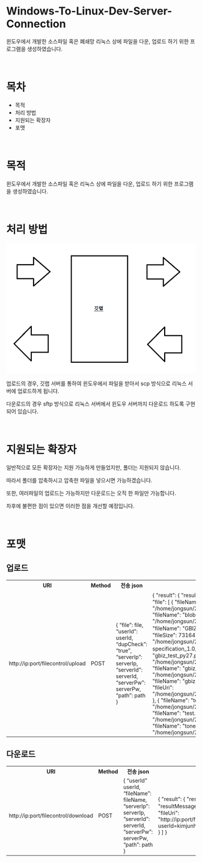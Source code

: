 <h1>Windows-To-Linux-Dev-Server-Connection</h1>
<p>윈도우에서 개발한 소스파일 혹은 폐쇄망 리눅스 상에 파일을 다운, 업로드 하기 위한 프로그램을 생성하였습니다.</p>
<br>
<h1>목차</h1>
<ul>
  <li><span>목적</span></li>
  <li><span>처리 방법</span></li>
  <li><span>지원되는 확장자</span></li>
  <li><span>포맷</span></li>
</ul>
<br>
<h1>목적</h1>
<p>윈도우에서 개발한 소스파일 혹은 리눅스 상에 파일을 다운, 업로드 하기 위한 프로그램을 생성하였습니다.</p>
<br>
<h1>처리 방법</h1>
<img src="1.png">
<p>업로드의 경우, 깃랩 서버를 통하여 윈도우에서 파일을 받아서 scp 방식으로 리눅스 서버에 업로드하게 됩니다.</p>
<p>다운로드의 경우 sftp 방식으로 리눅스 서버에서 윈도우 서버까지 다운로드 하도록 구현되어 있습니다.</p>
<br>
<h1>지원되는 확장자</h1>
<p>일반적으로 모든 확장자는 지원 가능하게 만들었지만, 폴더는 지원되지 않습니다. </p>
<p>따라서 폴더를 압축하시고 압축한 파일을 넣으시면 가능하겠습니다.</p>
<p>또한, 여러파일의 업로드는 가능하지만 다운로드는 오직 한 파일만 가능합니다. </p>
<p>차후에 불편한 점이 있으면 이러한 점을 개선할 예정입니다.</p>
<br>
<h1>포맷</h1>
<h2>업로드</h2>

<table>
    <tr>
        <th>URI</th>
        <th>Method</th>
        <th>전송 json</th>
        <th>결과 json</th>
    </tr>
    <tr>
        <td>http://ip:port/filecontrol/upload</td>
        <td>POST</td>
        <td>
          {
          “file”: file,
          “userId”: userId,
          “dupCheck”: “true”,
          “serverIp”: serverIp,
          “serverId”: serverId,
          “serverPw”: serverPw,
          “path”: path
          }
      </td>        
      <td>
        {
    "result": {
        "resultCode": "00",
        "resultMessage": "성공"
    },
    "file": [
        {
            "fileName": "autos.py",
            "fileSize": 114,
            "fileUri": "/home/jongsun/20210526/kimjunho/autos.py"
        },
        {
            "fileName": "blob.json",
            "fileSize": 163,
            "fileUri": "/home/jongsun/20210526/kimjunho/blob.json"
        },
        {
            "fileName": "GBIZ API specification_1.0_운영공지최종.pdf",
            "fileSize": 731645,
            "fileUri": "/home/jongsun/20210526/kimjunho/GBIZ API specification_1.0_운영공지최종.pdf"
        },
        {
            "fileName": "gbiz_test_py27.py",
            "fileSize": 4534,
            "fileUri": "/home/jongsun/20210526/kimjunho/gbiz_test_py27.py"
        },
        {
            "fileName": "gbiz_test_py37.py",
            "fileSize": 3642,
            "fileUri": "/home/jongsun/20210526/kimjunho/gbiz_test_py37.py"
        },
        {
            "fileName": "gbizSampleV2_1.html",
            "fileSize": 5079,
            "fileUri": "/home/jongsun/20210526/kimjunho/gbizSampleV2_1.html"
        },
        {
            "fileName": "test copy.py",
            "fileSize": 606,
            "fileUri": "/home/jongsun/20210526/kimjunho/test copy.py"
        },
        {
            "fileName": "test.py",
            "fileSize": 606,
            "fileUri": "/home/jongsun/20210526/kimjunho/test.py"
        },
        {
            "fileName": "tone.wav",
            "fileSize": 444524,
            "fileUri": "/home/jongsun/20210526/kimjunho/tone.wav"
        }
    ]
}
      </td>
    </tr>
</table>

<h2>다운로드</h2>

<table>
    <tr>
        <th>URI</th>
        <th>Method</th>
        <th>전송 json</th>
        <th>결과 json</th>
    </tr>
    <tr>
        <td>http://ip:port/filecontrol/download</td>
        <td>POST</td>
        <td>
          {
          “userId” userId,
          “fileName”: fileName,
          “serverIp”: serverIp,
          “serverId”: serverId,
          “serverPw”: serverPw,
          “path”: path
          }
      </td>        
      <td>
          {
              "result": {
                  "resultCode": "00",
                  "resultMessage": "성공"
              },
              "file": [
                  {
                      "fileUri": "http://ip:port/filecontrol/download/file?userId=kimjunho&fileName=webfront.zip"
                  }
              ]
          }
      </td>
    </tr>
</table>
